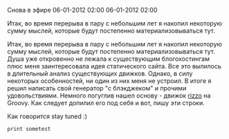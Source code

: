 Снова в эфире
06-01-2012 02:00
06-01-2012 02:00

Итак, во время перерыва в пару с небольшим лет я накопил некоторую сумму мыслей, которые будут постепенно материализовываться тут.

Итак, во время перерыва в пару с небольшим лет я накопил некоторую сумму мыслей, которые будут постепенно материализовываться тут. Душа уже откровенно не
лежала к существующим блогохостингам плюс меня заинтересовала идея статического сайта. Все это вылилось в длительный анализ существующих движков. Однако, в
силу некоторых особенностей, ни один из них меня не устроил. В итоге я решил написать свой генератор "с блэкджеком" и прочими удовольствиями. Немного
погуглив нашел основу - движок [rizzo](http://incoherencies.net/archives/announcing-rizzo/) на Groovy. Как следует допилил его под себя и вот,
пишу эти строки.

Как говорится stay tuned :)

`print sometest`